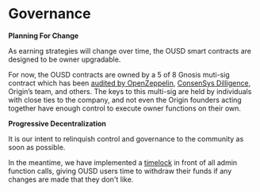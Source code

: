 # Governance

**Planning For Change**

As earning strategies will change over time, the OUSD smart contracts are designed to be owner upgradable.

For now, the OUSD contracts are owned by a 5 of 8 Gnosis muti-sig contract which has been [audited by OpenZeppelin](https://blog.openzeppelin.com/gnosis-multisig-wallet-audit-d702ff0e2b1e/), [ConsenSys Dilligence](https://blog.gnosis.pm/the-gnosis-multisig-wallet-and-our-commitment-to-security-ce9aca0d17f6), Origin’s team, and others. The keys to this multi-sig are held by individuals with close ties to the company, and not even the Origin founders acting together have enough control to execute owner functions on their own.

**Progressive Decentralization**

It is our intent to relinquish control and governance to the community as soon as possible.

In the meantime, we have implemented a [timelock](timelock.md) in front of all admin function calls, giving OUSD users time to withdraw their funds if any changes are made that they don't like.

